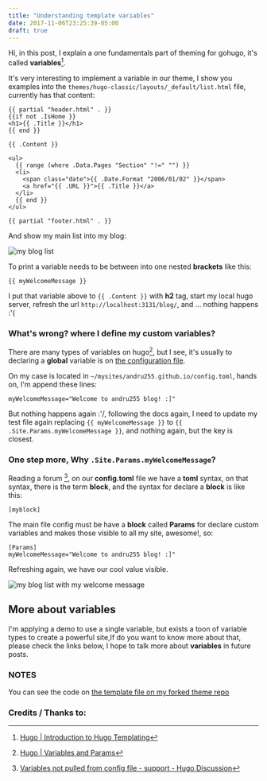 ```yaml
---
title: "Understanding template variables"
date: 2017-11-06T23:25:39-05:00
draft: true
---
```


Hi, in this post, I explain a one fundamentals part of theming for gohugo, 
it's called **variables**[^1].

It's very interesting to implement a variable in our theme, I show you examples into the `themes/hugo-classic/layouts/_default/list.html` file, currently has that content:

```
{{ partial "header.html" . }}
{{if not .IsHome }}
<h1>{{ .Title }}</h1>
{{ end }}

{{ .Content }}

<ul>
  {{ range (where .Data.Pages "Section" "!=" "") }}
  <li>
    <span class="date">{{ .Date.Format "2006/01/02" }}</span>
    <a href="{{ .URL }}">{{ .Title }}</a>
  </li>
  {{ end }}
</ul>

{{ partial "footer.html" . }}

```
And show my main list into my blog:

![my blog list](../understanding-template-variables/variables-blog-list.png)

To print a variable needs to be between into one nested **brackets** like this:

```
{{ myWelcomeMessage }}
```

I put that variable above to `{{ .Content }}` with **h2** tag, start my local hugo server, refresh the url `http://localhost:3131/blog/`, and ... nothing happens :'(
    
### What's wrong? where I define my custom variables?
There are many types of variables on hugo[^2], but I see, it's usually to declaring a **global** variable is on [the configuration file](http://gohugo.io/getting-started/configuration/).

On my case is located in `~/mysites/andru255.github.io/config.toml`, hands on, I'm append these lines:

```
myWelcomeMessage="Welcome to andru255 blog! :]"
```

But nothing happens again :'/, following the docs again, I need to update my test file again replacing `{{ myWelcomeMessage }}` to `{{ .Site.Params.myWelcomeMessage }}`, and nothing again, but the key is closest.

### One step more, Why `.Site.Params.myWelcomeMessage`?
Reading a forum [^3], on our **config.toml** file we have a **toml** syntax, on that syntax, there is the term **block**, and the syntax for declare a **block** is like this:

```
[myblock]
```

The main file config must be have a **block** called **Params** for declare custom variables and makes those visible to all my site, awesome!, so:

```
[Params]
myWelcomeMessage="Welcome to andru255 blog! :]"
```

Refreshing again, we have our cool value visible.

![my blog list with my welcome message](../understanding-template-variables/my-new-welcome.png)

## More about variables
I'm applying a demo to use a single variable, but exists a toon of variable types to create a powerful site,If do you want to know more about that, please check the links below, I hope to talk more about **variables** in future posts.

### NOTES

You can see the code on [ the template file on my forked theme repo ](https://github.com/andru255/hugo-classic/blob/master/layouts/_default/list.html)

### Credits / Thanks to:

[^1]: [Hugo  | Introduction to Hugo Templating](http://gohugo.io/templates/introduction/#basic-syntax)
[^2]: [Hugo  | Variables and Params](http://gohugo.io/variables/)
[^3]: [Variables not pulled from config file - support - Hugo Discussion](https://discourse.gohugo.io/t/variables-not-pulled-from-config-file/1455/3)